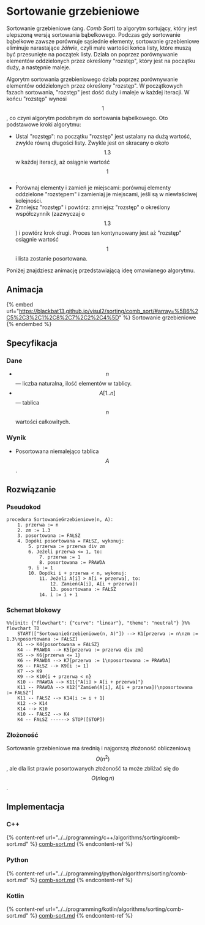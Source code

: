# Sortowanie grzebieniowe

Sortowanie grzebieniowe (ang. *Comb Sort*) to algorytm sortujący, który jest ulepszoną wersją sortowania bąbelkowego. Podczas gdy sortowanie bąbelkowe zawsze porównuje sąsiednie elementy, sortowanie grzebieniowe eliminuje narastające *żółwie*, czyli małe wartości końca listy, które muszą być przesunięte na początek listy. Działa on poprzez porównywanie elementów oddzielonych przez określony "rozstęp", który jest na początku duży, a następnie maleje.

Algorytm sortowania grzebieniowego działa poprzez porównywanie elementów oddzielonych przez określony "rozstęp". W początkowych fazach sortowania, "rozstęp" jest dość duży i maleje w każdej iteracji. W końcu "rozstęp" wynosi $$1$$, co czyni algorytm podobnym do sortowania bąbelkowego. Oto podstawowe kroki algorytmu:

- Ustal "rozstęp": na początku "rozstęp" jest ustalany na dużą wartość, zwykle równą długości listy. Zwykle jest on skracany o około $$1.3$$ w każdej iteracji, aż osiągnie wartość $$1$$.
- Porównaj elementy i zamień je miejscami: porównuj elementy oddzielone "rozstępem" i zamieniaj je miejscami, jeśli są w niewłaściwej kolejności.
- Zmniejsz "rozstęp" i powtórz: zmniejsz "rozstęp" o określony współczynnik (zazwyczaj o $$1.3$$) i powtórz krok drugi. Proces ten kontynuowany jest aż "rozstęp" osiągnie wartość $$1$$ i lista zostanie posortowana.

Poniżej znajdziesz animację przedstawiającą ideę omawianego algorytmu.

## Animacja

{% embed url="https://blackbat13.github.io/visul2/sorting/comb_sort/#array=%5B6%2C5%2C3%2C1%2C8%2C7%2C2%2C4%5D" %}
Sortowanie grzebieniowe
{% endembed %}

## Specyfikacja

### Dane

* $$n$$ — liczba naturalna, ilość elementów w tablicy.
* $$A[1..n]$$ — tablica $$n$$ wartości całkowitych.

### Wynik

* Posortowana niemalejąco tablica $$A$$.

## Rozwiązanie

### Pseudokod

```
procedura SortowanieGrzebieniowe(n, A):
    1. przerwa := n
    2. zm := 1.3
    3. posortowana := FAŁSZ
    4. Dopóki posortowana = FAŁSZ, wykonuj:
        5. przerwa := przerwa div zm
        6. Jeżeli przerwa <= 1, to:
            7. przerwa := 1
            8. posortowana := PRAWDA
        9. i := 1
        10. Dopóki i + przerwa < n, wykonuj:
            11. Jeżeli A[i] > A[i + przerwa], to:
                12. Zamień(A[i], A[i + przerwa])
                13. posortowana := FAŁSZ
            14. i := i + 1
```

### Schemat blokowy

```mermaid
%%{init: {"flowchart": {"curve": "linear"}, "theme": "neutral"} }%%
flowchart TD
    START(["SortowanieGrzebieniowe(n, A)"]) --> K1[przerwa := n\nzm := 1.3\nposortowana := FAŁSZ]
    K1 --> K4{posortowana = FAŁSZ}
    K4 -- PRAWDA --> K5[przerwa := przerwa div zm]
    K5 --> K6{przerwa <= 1}
    K6 -- PRAWDA --> K7[przerwa := 1\nposortowana := PRAWDA]
    K6 -- FAŁSZ --> K9[i := 1]
    K7 --> K9
    K9 --> K10{i + przerwa < n}
    K10 -- PRAWDA --> K11{"A[i] > A[i + przerwa]"}
    K11 -- PRAWDA --> K12["Zamień(A[i], A[i + przerwa])\nposortowana := FAŁSZ"]
    K11 -- FAŁSZ --> K14[i := i + 1]
    K12 --> K14
    K14 --> K10
    K10 -- FAŁSZ --> K4
    K4 -- FAŁSZ ------> STOP([STOP])
```

### Złożoność

Sortowanie grzebieniowe ma średnią i najgorszą złożoność obliczeniową $$O(n^2)$$, ale dla list prawie posortowanych złożoność ta może zbliżać się do $$O(n\log{n})$$.

## Implementacja

### C++

{% content-ref url="../../programming/c++/algorithms/sorting/comb-sort.md" %}
[comb-sort.md](../../programming/c++/algorithms/sorting/comb-sort.md)
{% endcontent-ref %}

### Python

{% content-ref url="../../programming/python/algorithms/sorting/comb-sort.md" %}
[comb-sort.md](../../programming/python/algorithms/sorting/comb-sort.md)
{% endcontent-ref %}

### Kotlin

{% content-ref url="../../programming/kotlin/algorithms/sorting/comb-sort.md" %}
[comb-sort.md](../../programming/kotlin/algorithms/sorting/comb-sort.md)
{% endcontent-ref %}
